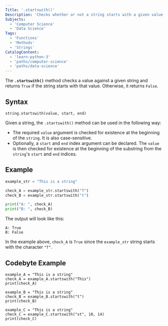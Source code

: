 ```yaml
---
Title: '.startswith()'
Description: 'Checks whether or not a string starts with a given value.'
Subjects:
  - 'Computer Science'
  - 'Data Science'
Tags:
  - 'Functions'
  - 'Methods'
  - 'Strings'
CatalogContent:
  - 'learn-python-3'
  - 'paths/computer-science'
  - 'paths/data-science'
---
```


The **`.startswith()`** method checks a value against a given string and returns `True` if the string starts with that value. Otherwise, it returns `False`.

## Syntax

```pseudo
string.startswith(value, start, end)
```

Given a string, the `.startswith()` method can be used in the following way:

- The required `value` argument is checked for existence at the beginning of the `string`. It is also case-sensitive.
- Optionally, a `start` and `end` index argument can be declared. The `value` is then checked for existence at the beginning of the substring from the `string`'s `start` and `end` indices.

## Example

```py
example_str = "This is a string"

check_A = example_str.startswith("T")
check_B = example_str.startswith("t")

print("A: ", check_A)
print("B: ", check_B)
```

The output will look like this:

```shell
A: True
B: False
```

In the example above, `check_A` is `True` since the `example_str` string starts with the character `"T"`.

## Codebyte Example

```codebyte/python
example_A = "This is a string"
check_A = example_A.startswith("This")
print(check_A)

example_B = "This is a string"
check_B = example_B.startswith("t")
print(check_B)

example_C = "This is a string"
check_C = example_C.startswith("st", 10, 14)
print(check_C)
```
